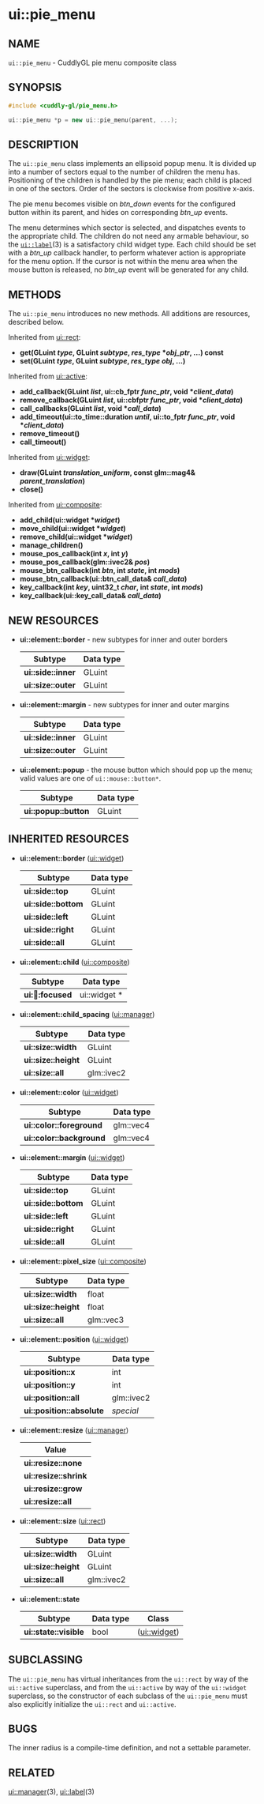 ui::pie_menu
============

## NAME ##

`ui::pie_menu` - CuddlyGL pie menu composite class

## SYNOPSIS ##

```cpp
#include <cuddly-gl/pie_menu.h>

ui::pie_menu *p = new ui::pie_menu(parent, ...);
```

## DESCRIPTION ##

The `ui::pie_menu` class implements an ellipsoid popup menu.  It is
divided up into a number of sectors equal to the number of children
the menu has.  Positioning of the children is handled by the pie menu;
each child is placed in one of the sectors.  Order of the sectors is
clockwise from positive x-axis.

The pie menu becomes visible on *btn_down* events for the configured
button within its parent, and hides on corresponding *btn_up* events.

The menu determines which sector is selected, and dispatches events to
the appropriate child.  The children do not need any armable
behaviour, so the [`ui::label`](ui-label.md)(3) is a satisfactory
child widget type.  Each child should be set with a *btn_up* callback
handler, to perform whatever action is appropriate for the menu
option.  If the cursor is not within the menu area when the mouse
button is released, no *btn_up* event will be generated for any child.

## METHODS ##

The `ui::pie_menu` introduces no new methods.  All additions are
resources, described below.

Inherited from [ui::rect](ui-rect.md):

* **get(GLuint _type_, GLuint _subtype_, _res_type_ \*_obj_ptr_, ...) const**
* **set(GLuint _type_, GLuint _subtype_, _res_type_ _obj_, ...)**

Inherited from [ui::active](ui-active.md):

* **add_callback(GLuint _list_, ui::cb_fptr _func_ptr_, void \*_client_data_)**
* **remove_callback(GLuint _list_, ui::cbfptr _func_ptr_, void \*_client_data_)**
* **call_callbacks(GLuint _list_, void \*_call_data_)**
* **add_timeout(ui::to_time::duration _until_, ui::to_fptr _func_ptr_, void \*_client_data_)**
* **remove_timeout()**
* **call_timeout()**

Inherited from [ui::widget](ui-widget.md):

* **draw(GLuint _translation_uniform_, const glm::mag4& _parent_translation_)**
* **close()**

Inherited from [ui::composite](ui-composite.md):

* **add_child(ui::widget \*_widget_)**
* **move_child(ui::widget \*_widget_)**
* **remove_child(ui::widget \*_widget_)**
* **manage_children()**
* **mouse_pos_callback(int _x_, int _y_)**
* **mouse_pos_callback(glm::ivec2& _pos_)**
* **mouse_btn_callback(int _btn_, int _state_, int _mods_)**
* **mouse_btn_callback(ui::btn_call_data& _call_data_)**
* **key_callback(int _key_, uint32_t _char_, int _state_, int _mods_)**
* **key_callback(ui::key_call_data& _call_data_)**

## NEW RESOURCES ##

* **ui::element::border** - new subtypes for inner and outer borders

  | Subtype             | Data type |
  | ------------------- | --------- |
  | **ui::side::inner** | GLuint    |
  | **ui::size::outer** | GLuint    |

* **ui::element::margin** - new subtypes for inner and outer margins

  | Subtype             | Data type |
  | ------------------- | --------- |
  | **ui::side::inner** | GLuint    |
  | **ui::size::outer** | GLuint    |

* **ui::element::popup** - the mouse button which should pop up the
  menu; valid values are one of `ui::mouse::button*`.

  | Subtype               | Data type |
  | --------------------- | --------- |
  | **ui::popup::button** | GLuint    |

## INHERITED RESOURCES ##

* **ui::element::border** ([ui::widget](ui-widget.md))

  | Subtype              | Data type |
  | -------------------- | --------- |
  | **ui::side::top**    | GLuint    |
  | **ui::side::bottom** | GLuint    |
  | **ui::side::left**   | GLuint    |
  | **ui::side::right**  | GLuint    |
  | **ui::side::all**    | GLuint    |

* **ui::element::child** ([ui::composite](ui-composite.md))

  | Subtype                | Data type    |
  | ---------------------- | ------------ |
  | **ui::child::focused** | ui::widget * |

* **ui::element::child_spacing** ([ui::manager](ui-manager.md))

  | Subtype              | Data type  |
  | -------------------- | ---------- |
  | **ui::size::width**  | GLuint     |
  | **ui::size::height** | GLuint     |
  | **ui::size::all**    | glm::ivec2 |

* **ui::element::color** ([ui::widget](ui-widget.md))

  | Subtype                   | Data type |
  | ------------------------- | --------- |
  | **ui::color::foreground** | glm::vec4 |
  | **ui::color::background** | glm::vec4 |

* **ui::element::margin** ([ui::widget](ui-widget.md))

  | Subtype              | Data type |
  | -------------------- | --------- |
  | **ui::side::top**    | GLuint    |
  | **ui::side::bottom** | GLuint    |
  | **ui::side::left**   | GLuint    |
  | **ui::side::right**  | GLuint    |
  | **ui::side::all**    | GLuint    |

* **ui::element::pixel_size** ([ui::composite](ui-composite.md))

  | Subtype              | Data type |
  | -------------------- | --------- |
  | **ui::size::width**  | float     |
  | **ui::size::height** | float     |
  | **ui::size::all**    | glm::vec3 |

* **ui::element::position** ([ui::widget](ui-widget.md))

  | Subtype                    | Data type  |
  | -------------------------- | ---------- |
  | **ui::position::x**        | int        |
  | **ui::position::y**        | int        |
  | **ui::position::all**      | glm::ivec2 |
  | **ui::position::absolute** | *special*  |

* **ui::element::resize** ([ui::manager](ui-manager.md))

  | Value                  |
  | ---------------------- |
  | **ui::resize::none**   |
  | **ui::resize::shrink** |
  | **ui::resize::grow**   |
  | **ui::resize::all**    |

* **ui::element::size** ([ui::rect](ui-rect.md))

  | Subtype              | Data type  |
  | -------------------- | ---------- |
  | **ui::size::width**  | GLuint     |
  | **ui::size::height** | GLuint     |
  | **ui::size::all**    | glm::ivec2 |

* **ui::element::state**

  | Subtype                  | Data type | Class                              |
  | ------------------------ | --------- | ---------------------------------- |
  | **ui::state::visible**   | bool      | ([ui::widget](ui-widget.md))       |

## SUBCLASSING ##

The `ui::pie_menu` has virtual inheritances from the `ui::rect` by way
of the `ui::active` superclass, and from the `ui::active` by way of
the `ui::widget` superclass, so the constructor of each subclass of
the `ui::pie_menu` must also explicitly initialize the `ui::rect` and
`ui::active`.

## BUGS ##

The inner radius is a compile-time definition, and not a settable
parameter.

## RELATED ##

[ui::manager](ui-manager.md)(3), [ui::label](ui-label.md)(3)
